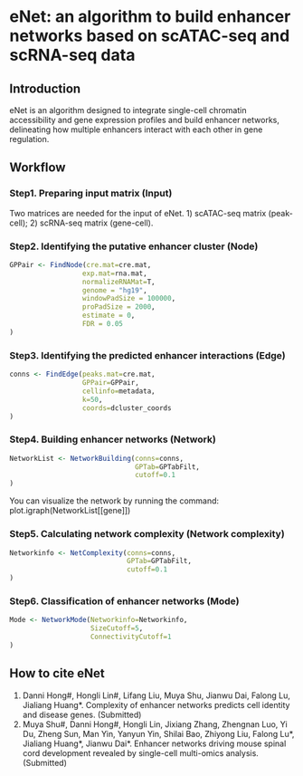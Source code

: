 # eNet: an algorithm to build enhancer networks based on scATAC-seq and scRNA-seq data
## Introduction
eNet is an algorithm designed to integrate single-cell chromatin accessibility and gene expression profiles and build enhancer networks, delineating how multiple enhancers interact with each other in gene regulation. 

## Workflow
### Step1. Preparing input matrix (Input)
Two matrices are needed for the input of eNet. 1) scATAC-seq matrix (peak-cell); 2) scRNA-seq matrix (gene-cell).
### Step2. Identifying the putative enhancer cluster (Node)
```r
GPPair <- FindNode(cre.mat=cre.mat,  
                  exp.mat=rna.mat, 
                  normalizeRNAMat=T, 
                  genome = "hg19", 
                  windowPadSize = 100000, 
                  proPadSize = 2000, 
                  estimate = 0, 
                  FDR = 0.05
)
```
### Step3. Identifying the predicted enhancer interactions (Edge)
```r
conns <- FindEdge(peaks.mat=cre.mat,  
                  GPPair=GPPair,
                  cellinfo=metadata, 
                  k=50, 
                  coords=dcluster_coords 
)
```
### Step4. Building enhancer networks (Network)
```r
NetworkList <- NetworkBuilding(conns=conns,
                               GPTab=GPTabFilt,
                               cutoff=0.1
)
```
You can visualize the network by running the command: plot.igraph(NetworkList[[gene]])
### Step5. Calculating network complexity (Network complexity)
```r
Networkinfo <- NetComplexity(conns=conns,
                             GPTab=GPTabFilt,
                             cutoff=0.1 
)
```
### Step6. Classification of enhancer networks (Mode)
```r
Mode <- NetworkMode(Networkinfo=Networkinfo, 
                    SizeCutoff=5,
                    ConnectivityCutoff=1 
)
```

## How to cite eNet
1. Danni Hong#, Hongli Lin#, Lifang Liu, Muya Shu, Jianwu Dai, Falong Lu, Jialiang Huang*. Complexity of enhancer networks predicts cell identity and disease genes. (Submitted)
2. Muya Shu#, Danni Hong#, Hongli Lin, Jixiang Zhang, Zhengnan Luo, Yi Du, Zheng Sun, Man Yin, Yanyun Yin, Shilai Bao, Zhiyong Liu, Falong Lu*, Jialiang Huang*, Jianwu Dai*. Enhancer networks driving mouse spinal cord development revealed by single-cell multi-omics analysis. (Submitted)
